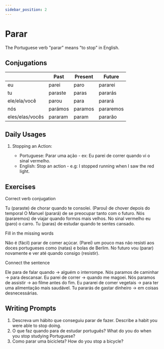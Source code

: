 ```yaml
---
sidebar_position: 2
---
```


# Parar

The Portuguese verb "parar" means "to stop" in English.

## Conjugations

|                 | Past    | Present | Future    |
| --------------- | ------- | ------- | --------- |
| eu              | parei   | paro    | pararei   |
| tu              | paraste | paras   | pararás   |
| ele/ela/você    | parou   | para    | parará    |
| nós             | parámos | paramos | pararemos |
| eles/elas/vocês | pararam | param   | pararão   |

## Daily Usages

1. Stopping an Action:

   - Portuguese: Parar uma ação - ex: Eu parei de correr quando vi o sinal vermelho.
   - English: Stop an action - e.g: I stopped running when I saw the red light.

## Exercises

Correct verb conjugation

Tu (paraste) de chorar quando te consolei.
(Parou) de chover depois do temporal
O Manuel (parará) de se preocupar tanto com o futuro.
Nós (pararemos) de viajar quando formos mais velhos.
No sinal vermelho eu (paro) o carro.
Tu (paras) de estudar quando te sentes cansado.

Fill in the missing words

Não é (fácil) parar de comer açúcar. (Parei) um pouco mas não resisti aos doces portugueses como (natas) e bolas de Berlim. No futuro vou (parar) novamente e ver até quando consigo (resistir).

Connect the sentence

Ele para de falar quando -> alguém o interrompe.
Nós paramos de caminhar -> para descansar.
Eu parei de correr -> quando me magoei.
Nós paramos de assistir -> ao filme antes do fim.
Eu pararei de comer vegetais -> para ter uma alimentação mais saudável.
Tu pararás de gastar dinheiro -> em coisas desnecessárias.

## Writing Prompts

1. Descreva um hábito que conseguiu parar de fazer. Describe a habit you were able to stop doing.
2. O que faz quando para de estudar português? What do you do when you stop studying Portuguese?
3. Como parar uma bicicleta? How do you stop a bicycle?
